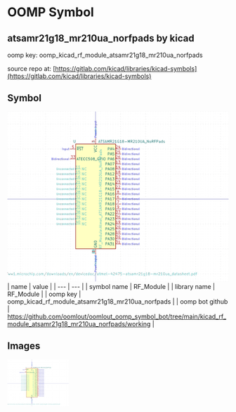 # OOMP Symbol  
## atsamr21g18_mr210ua_norfpads  by kicad  
  
oomp key: oomp_kicad_rf_module_atsamr21g18_mr210ua_norfpads  
  
source repo at: [https://gitlab.com/kicad/libraries/kicad-symbols](https://gitlab.com/kicad/libraries/kicad-symbols)  
## Symbol  
  
[![working.png](working_600.png)](working.png)  
| name | value | 
| --- | --- | 
| symbol name | RF_Module | 
| library name | RF_Module | 
| oomp key | oomp_kicad_rf_module_atsamr21g18_mr210ua_norfpads | 
| oomp bot github | https://github.com/oomlout/oomlout_oomp_symbol_bot/tree/main/kicad_rf_module_atsamr21g18_mr210ua_norfpads/working | 
## Images  
  
[![working.png](working_140.png)](working.png)  
